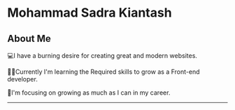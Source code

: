 # Mohammad Sadra Kiantash

## About Me 
💻I have a burning desire for creating great and modern websites.

👨‍🎓Currently I'm learning the Required skills to grow as a Front-end developer.

🎯I'm focusing on growing as much as I can in my career.
<hr>

